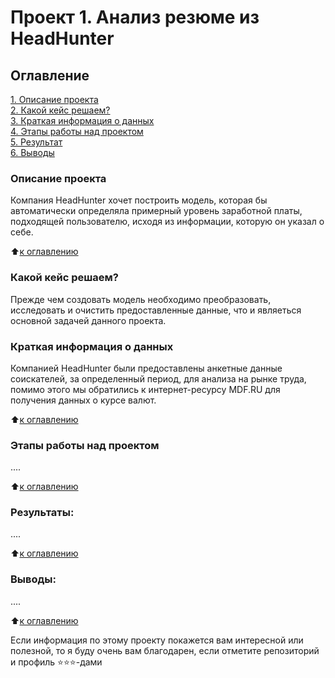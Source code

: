 # Проект 1. Анализ резюме из HeadHunter

## Оглавление  
[1. Описание проекта](https://github.com/FadKir/skillfactory/tree/master/Project-1)  
[2. Какой кейс решаем?](https://github.com/FadKir/skillfactory/tree/master/Project-1)  
[3. Краткая информация о данных](https://github.com/FadKir/skillfactory/tree/master/Project-1)  
[4. Этапы работы над проектом](https://github.com/FadKir/skillfactory/tree/master/Project-1)  
[5. Результат](https://github.com/FadKir/skillfactory/tree/master/Project-1)    
[6. Выводы](https://github.com/FadKir/skillfactory/tree/master/Project-1) 

### Описание проекта    
Компания HeadHunter хочет построить модель, которая бы автоматически определяла примерный уровень заработной платы, подходящей пользователю, исходя из информации, которую он указал о себе.

:arrow_up:[к оглавлению](_)


### Какой кейс решаем?    
Прежде чем создовать модель необходимо преобразовать, исследовать и очистить предоставленные данные, что и являеться основной задачей данного проекта. 

### Краткая информация о данных
Компанией HeadHunter были предоставлены анкетные данные соискателей, за определенный период, для анализа на рынке труда, помимо этого мы обратились к интернет-ресурсу MDF.RU  для получения данных о курсе валют.
  
:arrow_up:[к оглавлению](.README.md#Оглавление)


### Этапы работы над проектом  
....

:arrow_up:[к оглавлению](.README.md#Оглавление)


### Результаты:  
....

:arrow_up:[к оглавлению](.README.md#Оглавление)


### Выводы:  
....

:arrow_up:[к оглавлению](.README.md#Оглавление)


Если информация по этому проекту покажется вам интересной или полезной, то я буду очень вам благодарен, если отметите репозиторий и профиль ⭐️⭐️⭐️-дами
